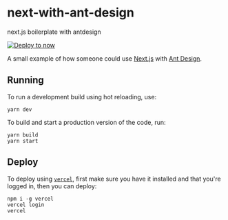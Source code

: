 # next-with-ant-design
next.js boilerplate with antdesign

[![Deploy to now](https://deploy.now.sh/static/button.svg)](https://deploy.now.sh/?repo=https://github.com/Destructor1702/next-with-ant-design)


A small example of how someone could use [Next.js](https://nextjs.org/) with [Ant Design](https://ant.design/).


## Running

To run a development build using hot reloading, use:

```
yarn dev
```

To build and start a production version of the code, run:

```
yarn build
yarn start
```

## Deploy

To deploy using [`vercel`](https://github.com/vercel/vercel), first make sure you have it installed and that you're logged in, then you can deploy:

```
npm i -g vercel
vercel login
vercel
```
